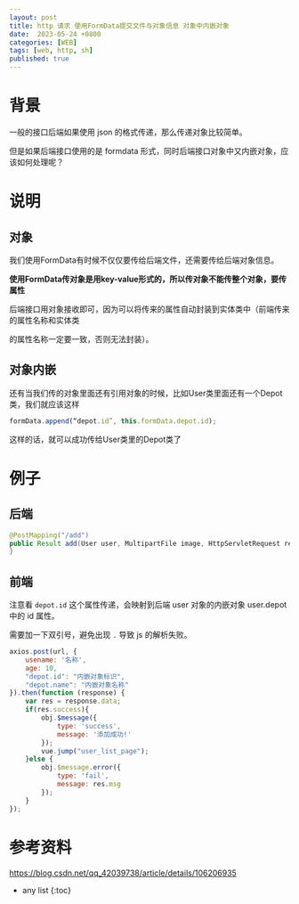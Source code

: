 ```yaml
---
layout: post
title: http 请求 使用FormData提交文件与对象信息 对象中内嵌对象
date:  2023-05-24 +0800
categories: [WEB]
tags: [web, http, sh]
published: true
---
```


# 背景

一般的接口后端如果使用 json 的格式传递，那么传递对象比较简单。

但是如果后端接口使用的是 formdata 形式，同时后端接口对象中又内嵌对象，应该如何处理呢？

# 说明

## 对象

我们使用FormData有时候不仅仅要传给后端文件，还需要传给后端对象信息。

**使用FormData传对象是用key-value形式的，所以传对象不能传整个对象，要传属性**

后端接口用对象接收即可，因为可以将传来的属性自动封装到实体类中（前端传来的属性名称和实体类

的属性名称一定要一致，否则无法封装）。

## 对象内嵌

还有当我们传的对象里面还有引用对象的时候，比如User类里面还有一个Depot类，我们就应该这样

```js
formData.append(“depot.id”, this.formData.depot.id);
```

这样的话，就可以成功传给User类里的Depot类了

# 例子

## 后端

```java
@PostMapping("/add")
public Result add(User user, MultipartFile image, HttpServletRequest request){
}
```

## 前端

注意看 `depot.id` 这个属性传递，会映射到后端 user 对象的内嵌对象 user.depot 中的 id 属性。

需要加一下双引号，避免出现 `.` 导致 js 的解析失败。

```js
axios.post(url, {
	usename: '名称',
	age: 10,
	"depot.id": "内嵌对象标识",
	"depot.name": "内嵌对象名称"
}).then(function (response) {
    var res = response.data;
    if(res.success){
        obj.$message({
            type: 'success',
            message: '添加成功!'
        });
        vue.jump("user_list_page");
    }else {
        obj.$message.error({
            type: 'fail',
            message: res.msg
        });
    }
});
```

# 参考资料

https://blog.csdn.net/qq_42039738/article/details/106206935

* any list
{:toc}
